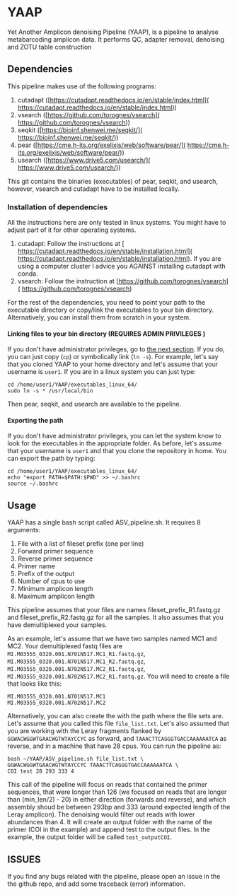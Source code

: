 ﻿# YAAP
Yet Another Amplicon denoising Pipeline (YAAP), is a pipeline to analyse 
metabarcoding amplicon data. It performs QC, adapter removal, denoising and 
ZOTU table construction

## Dependencies
This pipeline makes use of the following programs:
1. cutadapt ([https://cutadapt.readthedocs.io/en/stable/index.html](
https://cutadapt.readthedocs.io/en/stable/index.html))
2. vsearch ([https://github.com/torognes/vsearch](
https://github.com/torognes/vsearch))
3. seqkit ([https://bioinf.shenwei.me/seqkit/](
https://bioinf.shenwei.me/seqkit/))
4. pear ([https://cme.h-its.org/exelixis/web/software/pear/](
https://cme.h-its.org/exelixis/web/software/pear/))
5. usearch ([https://www.drive5.com/usearch/](
https://www.drive5.com/usearch/))

This git contains the binaries (executables) of pear, seqkit, and usearch, 
however, vsearch and cutadapt have to be installed locally.

### Installation of dependencies
All the instructions here are only tested in linux systems. You might have to 
adjust part of it for other operating systems.

1. cutadapt: Follow the instructions at [
https://cutadapt.readthedocs.io/en/stable/installation.html](
https://cutadapt.readthedocs.io/en/stable/installation.html). If you are using 
a computer cluster I advice you AGAINST installing cutadapt with conda.
2. vsearch: Follow the instruction at [https://github.com/torognes/vsearch](
https://github.com/torognes/vsearch)

For the rest of the dependencies, you need to point your path to the executable
directory or copy/link the executables to your bin directory.  Alternatively, 
you can install them from scratch in your system.

#### Linking files to your bin directory (REQUIRES ADMIN PRIVILEGES )
If you don't have administrator privileges, go to [the next section](####exporting-the-path). If you do, 
you can just copy (`cp`) or symbolically link (`ln -s`). For example, let's say
 that you cloned YAAP to your home directory and let's assume that your 
 username is `user1`. If you are in a linux system you can just type:
```
cd /home/user1/YAAP/executables_linux_64/
sudo ln -s * /usr/local/bin
```
Then pear, seqkit, and usearch are available to the pipeline.

#### Exporting the path
If you don't have administrator privileges, you can let the system know to look
 for the executables in the appropriate folder. As before, let's assume that 
 your username is `user1` and that you clone the repository in home. You can 
 export the path by typing:
```
cd /home/user1/YAAP/executables_linux_64/
echo "export PATH=$PATH:$PWD" >> ~/.bashrc
source ~/.bashrc
```

## Usage
YAAP has a single bash script called ASV_pipeline.sh. It requires 8 arguments:
1. File with a list of fileset prefix (one per line)
2. Forward primer sequence
3. Reverse primer sequence
4. Primer name
5. Prefix of the output
6. Number of cpus to use
7. Minimum amplicon length
8. Maximum amplicon length

This pipeline assumes that your files are names fileset_prefix_R1.fastq.gz and 
fileset_prefix_R2.fastq.gz for all the samples. It also assumes that you have 
demultiplexed your samples.

As an example, let's assume that we have two samples named MC1 and MC2. Your 
demultiplexed fastq files are `MI.M03555_0320.001.N701N517.MC1_R1.fastq.gz`, 
`MI.M03555_0320.001.N701N517.MC1_R2.fastq.gz`, 
`MI.M03555_0320.001.N702N517.MC2_R1.fastq.gz`,
`MI.M03555_0320.001.N702N517.MC2_R1.fastq.gz`.
 You will need to create a file that looks like this:
 ```
MI.M03555_0320.001.N701N517.MC1
MI.M03555_0320.001.N702N517.MC2 
 ```
Alternatively, you can also create the with the path where the file sets are. 
Let's assume that you called this file `file_list.txt`. Let's also assumed that
 you are working with the Leray fragments flanked by 
 `GGWACWGGWTGAACWGTWTAYCCYC` as forward, and `TAAACTTCAGGGTGACCAAAAAATCA` as 
 reverse, and in a machine that have 28 cpus. You can run the pipeline as:
```
bash ~/YAAP/ASV_pipeline.sh file_list.txt \
GGWACWGGWTGAACWGTWTAYCCYC TAAACTTCAGGGTGACCAAAAAATCA \
COI test 28 293 333 4
```

This call of the pipeline will focus on reads that contained the primer 
sequences, that were longer than 126 (we focused on reads that are longer than 
(min_len/2) - 20) in either direction (forwards and reverse), and which 
assembly shoud be between 293bp and 333 (around expected length of the Leray 
amplicon). The denoising would filter out reads with lower abundances than 4.
It will create an output folder with the name of the primer (COI in 
the example) and append test to the output files. In the example, the output 
folder will be called `test_outputCOI`.


## ISSUES
If you find any bugs related with the pipeline, please open an issue in the the
github repo, and add some traceback (error) information.